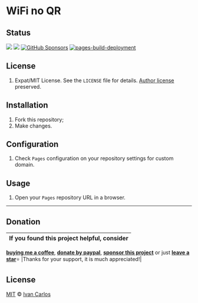 # WiFi no QR

## Status

<a target="_blank" href="https://github.com/ivancarlosti/wifinoqr"><img src="https://img.shields.io/github/stars/ivancarlosti/wifinoqr?style=flat" /></a>
<a target="_blank" href="https://github.com/ivancarlosti/wifinoqr"><img src="https://img.shields.io/github/last-commit/ivancarlosti/wifinoqr" /></a>
[![GitHub Sponsors](https://img.shields.io/github/sponsors/ivancarlosti?label=GitHub%20Sponsors)](https://github.com/sponsors/ivancarlosti)
[![pages-build-deployment](https://github.com/ivancarlosti/wifinoqr/actions/workflows/pages/pages-build-deployment/badge.svg)](https://github.com/ivancarlosti/wifinoqr/actions/workflows/pages/pages-build-deployment)

## License

1. Expat/MIT License. See the `LICENSE` file for details. [Author license](https://github.com/evgeni/qifi/blob/gh-pages/LICENSE) preserved.

## Installation

1. Fork this repository;
2. Make changes.

## Configuration

1. Check `Pages` configuration on your repository settings for custom domain.

## Usage

1. Open your `Pages` repository URL in a browser.

---

## Donation

| If you found this project helpful, consider |
| :---: |
[**buying me a coffee**][buymeacoffee], [**donate by paypal**][paypal], [**sponsor this project**][sponsor] or just [**leave a star**](../..)⭐
|Thanks for your support, it is much appreciated!|

## License

[MIT](LICENSE) © [Ivan Carlos][ivancarlos]

[cc]: https://docs.github.com/en/communities/setting-up-your-project-for-healthy-contributions/adding-a-code-of-conduct-to-your-project
[contributing]: https://docs.github.com/en/articles/setting-guidelines-for-repository-contributors
[security]: https://docs.github.com/en/code-security/getting-started/adding-a-security-policy-to-your-repository
[support]: https://docs.github.com/en/articles/adding-support-resources-to-your-project
[it]: https://docs.github.com/en/communities/using-templates-to-encourage-useful-issues-and-pull-requests/configuring-issue-templates-for-your-repository#configuring-the-template-chooser
[prt]: https://docs.github.com/en/communities/using-templates-to-encourage-useful-issues-and-pull-requests/creating-a-pull-request-template-for-your-repository
[funding]: https://docs.github.com/en/articles/displaying-a-sponsor-button-in-your-repository
[ivancarlos]: https://ivancarlos.me
[buymeacoffee]: https://www.buymeacoffee.com/ivancarlos
[paypal]: https://icc.gg/donate
[sponsor]: https://github.com/sponsors/ivancarlosti
